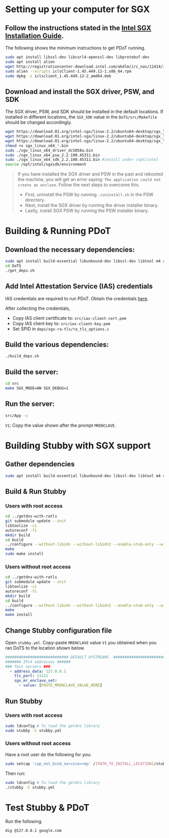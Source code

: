 # Setting up your computer for SGX
## Follow the instructions stated in the [Intel SGX Installation Guide](https://download.01.org/intel-sgx/linux-2.1.3/docs/Intel_SGX_Installation_Guide_Linux_2.1.3_Open_Source.pdf).
The following shows the minimum instructions to get PDoT running.

```bash
sudo apt install libssl-dev libcurl4-openssl-dev libprotobuf-dev
sudo apt install alien
wget http://registrationcenter-download.intel.com/akdlm/irc_nas/11414/iclsClient-1.45.449.12-1.x86_64.rpm
sudo alien --scripts iclsClient-1.45.449.12-1.x86_64.rpm
sudo dpkg -i iclsclient_1.45.449.12-2_amd64.deb
```
## Download and install the SGX driver, PSW, and SDK
The SGX driver, PSW, and SDK should be installed in the default locations. If installed in different locations, the `SGX_SDK` value in the `DoTS/src/Makefile` should be changed accordingly.

```bash
wget https://download.01.org/intel-sgx/linux-2.2/ubuntu64-desktop/sgx_linux_x64_driver_dc5858a.bin
wget https://download.01.org/intel-sgx/linux-2.2/ubuntu64-desktop/sgx_linux_x64_psw_2.2.100.45311.bin
wget https://download.01.org/intel-sgx/linux-2.2/ubuntu64-desktop/sgx_linux_x64_sdk_2.2.100.45311.bin
chmod +x sgx_linux_x64_*.bin
sudo ./sgx_linux_x64_driver_dc5858a.bin
sudo ./sgx_linux_x64_psw_2.2.100.45311.bin
sudo ./sgx_linux_x64_sdk_2.2.100.45311.bin #install under /opt/intel
source /opt/intel/sgxsdk/environment
```

 > If you have installed the SGX driver and PSW in the past and rebooted the machine, you will get an error saying: `The application could not create an enclave`. Follow the next steps to overcome this.
 > - First, uninstall the PSW by running `./uninstall.sh` in the PSW directory.
 > - Next, install the SGX driver by running the driver installer binary.
 > - Lastly, install SGX PSW by running the PSW installer binary.

# Building & Running PDoT

## Download the necessary dependencies:
```bash
sudo apt install build-essential libunbound-dev libssl-dev libtool m4 autoconf libyaml-dev
cd DoTS
./get_deps.sh
```

## Add Intel Attestation Service (IAS) credentials
IAS credentials are required to run PDoT. Obtain the credentials [here](https://api.portal.trustedservices.intel.com/EPID-attestation).

After collecting the credentials,
 - Copy IAS client certificate to: `src/ias-client-cert.pem`
 - Copy IAS client key to: `src/ias-client-key.pem`
 - Set SPID in `deps/sgx-ra-tls/ra_tls_options.c`

## Build the various dependencies:
```bash
./build_deps.sh
```

## Build the server:
```bash
cd src
make SGX_MODE=HW SGX_DEBUG=1
```

## Run the server:
```bash
src/App -s
```
`V1`: Copy the value shown after the prompt `MRENCLAVE`.

# Building Stubby with SGX support

## Gather dependencies
```bash
sudo apt install build-essential libunbound-dev libssl-dev libtool m4 autoconf
```

## Build & Run Stubby

### Users with root access
```bash
cd ../getdns-with-ratls
git submodule update --init
libtoolize -ci
autoreconf -fi
mkdir build
cd build
../configure --without-libidn --without-libidn2 --enable-stub-only --with-stubby --enable-sgx
make
sudo make install
```

### Users without root access
```bash
cd ../getdns-with-ratls
git submodule update --init
libtoolize -ci
autoreconf -fi
mkdir build
cd build
../configure --without-libidn --without-libidn2 --enable-stub-only --with-stubby --enable-sgx --prefix=[PATH_TO_INSTALL_LOCATION]
make
make install
```

## Change Stubby configuration file
Open `stubby.yml`. Copy-paste `MRENCLAVE` value `V1` you obtained when you ran DoTS to the location shown below.

```yml
############################ DEFAULT UPSTREAMS  ################################
####### IPv4 addresses ######
### Test servers ###
  - address_data: 127.0.0.1
    tls_port: 11111
    sgx_mr_enclave_set:
      - value: [PASTE_MRENCLAVE_VALUE_HERE]
```

## Run Stubby

### Users with root access
```bash
sudo ldconfig # To load the getdns library
sudo stubby -C stubby.yml
```

### Users without root access
Have a root user do the following for you:
```bash
sudo setcap 'cap_net_bind_service=+ep' /[PATH_TO_INSTALL_LOCATION]/stubby
```

Then run:
```bash
sudo ldconfig # To load the getdns library
./stubby -C stubby.yml
```

# Test Stubby & PDoT
Run the following.
```bash
dig @127.0.0.1 google.com
```